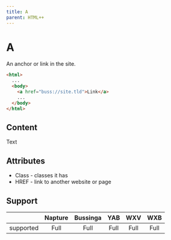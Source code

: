 ```yaml
---
title: A
parent: HTML++
---
```

# A

An anchor or link in the site.

```html
<html>
  ...
  <body>
    <a href="buss://site.tld">Link</a>
    ...
  </body>
</html>
```

## Content

Text

## Attributes

- Class - classes it has
- HREF - link to another website or page

## Support

|           | Napture | Bussinga | YAB  | WXV  | WXB  |
| --------- | :-----: | :------: | :--: | :--: | :--: |
| supported | Full    | Full     | Full | Full | Full |
